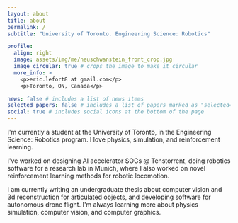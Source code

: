```yaml
---
layout: about
title: about
permalink: /
subtitle: "University of Toronto. Engineering Science: Robotics"

profile:
  align: right
  image: assets/img/me/neuschwanstein_front_crop.jpg
  image_circular: true # crops the image to make it circular
  more_info: >
    <p>eric.lefort8 at gmail.com</p>
    <p>Toronto, ON, Canada</p>

news: false # includes a list of news items
selected_papers: false # includes a list of papers marked as "selected={true}"
social: true # includes social icons at the bottom of the page
---
```


I'm currently a student at the University of Toronto, in the Engineering Science: Robotics program. I love physics, simulation, and reinforcement learning. 

I've worked on designing AI accelerator SOCs @ Tenstorrent, doing robotics software for a research lab in Munich, where I also worked on novel reinforcement learning methods for robotic locomotion.

I am currently writing an undergraduate thesis about computer vision and 3d reconstruction for articulated objects, and developing software for autonomous drone flight. I'm always learning more about physics simulation, computer vision, and computer graphics.
